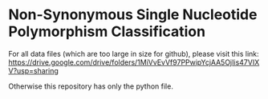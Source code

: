 Non-Synonymous Single Nucleotide Polymorphism Classification
=======

For all data files (which are too large in size for github), please visit this link: https://drive.google.com/drive/folders/1MiVvEvVf97PPwipYcjAA5OjIis47VIXV?usp=sharing

Otherwise this repository has only the python file.
